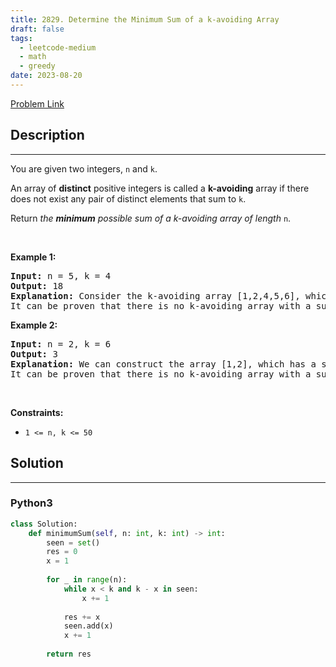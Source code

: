 ```yaml
---
title: 2829. Determine the Minimum Sum of a k-avoiding Array
draft: false
tags: 
  - leetcode-medium
  - math
  - greedy
date: 2023-08-20
---
```


[Problem Link](https://leetcode.com/problems/determine-the-minimum-sum-of-a-k-avoiding-array/)

## Description

---
<p>You are given two integers,&nbsp;<code>n</code> and <code>k</code>.</p>

<p>An array of <strong>distinct</strong> positive integers is called a <b>k-avoiding</b> array if there does not exist any pair of distinct elements that sum to <code>k</code>.</p>

<p>Return <em>the <strong>minimum</strong> possible sum of a k-avoiding array of length </em><code>n</code>.</p>

<p>&nbsp;</p>
<p><strong class="example">Example 1:</strong></p>

<pre>
<strong>Input:</strong> n = 5, k = 4
<strong>Output:</strong> 18
<strong>Explanation:</strong> Consider the k-avoiding array [1,2,4,5,6], which has a sum of 18.
It can be proven that there is no k-avoiding array with a sum less than 18.
</pre>

<p><strong class="example">Example 2:</strong></p>

<pre>
<strong>Input:</strong> n = 2, k = 6
<strong>Output:</strong> 3
<strong>Explanation:</strong> We can construct the array [1,2], which has a sum of 3.
It can be proven that there is no k-avoiding array with a sum less than 3.
</pre>

<p>&nbsp;</p>
<p><strong>Constraints:</strong></p>

<ul>
	<li><code>1 &lt;= n, k &lt;= 50</code></li>
</ul>


## Solution

---
### Python3
``` py title='determine-the-minimum-sum-of-a-k-avoiding-array'
class Solution:
    def minimumSum(self, n: int, k: int) -> int:
        seen = set()
        res = 0
        x = 1
        
        for _ in range(n):
            while x < k and k - x in seen:
                x += 1
            
            res += x
            seen.add(x)
            x += 1
            
        return res
```

